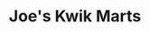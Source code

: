 ---
title: "Joe's Kwik Marts"
url: /syracuse/joes-kwik-marts-erie-boulevard-west/
shop: Lebensmittel
---